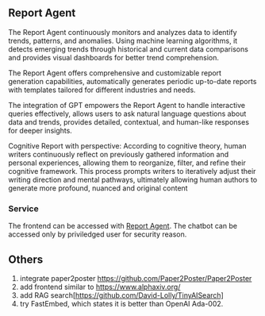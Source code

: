 ## Report Agent
The Report Agent continuously monitors and analyzes data to identify trends, patterns, and anomalies. Using machine learning algorithms, it detects emerging trends through historical and current data comparisons and provides visual dashboards for better trend comprehension.

The Report Agent offers comprehensive and customizable report generation capabilities, automatically generates periodic up-to-date reports with templates tailored for different industries and needs.

The integration of GPT empowers the Report Agent to handle interactive queries effectively, allows users to ask natural language questions about data and trends, provides detailed, contextual, and human-like responses for deeper insights.

Cognitive Report with perspective: According to cognitive theory, human writers continuously reflect on previously gathered information and personal experiences, allowing
them to reorganize, filter, and refine their cognitive framework. This process prompts writers to iteratively adjust their writing direction and mental pathways, ultimately allowing human authors to generate more profound, nuanced and original
content
### Service
The frontend can be accessed with [Report Agent](https://proud-cliff-016ae6203.4.azurestaticapps.net).
The chatbot can be accessed only by priviledged user for security reason.
## Others
1. integrate paper2poster
https://github.com/Paper2Poster/Paper2Poster
2. add frontend similar to https://www.alphaxiv.org/
3. add RAG search[https://github.com/David-Lolly/TinyAISearch]
4. try FastEmbed, which states it is better than OpenAI Ada-002.
